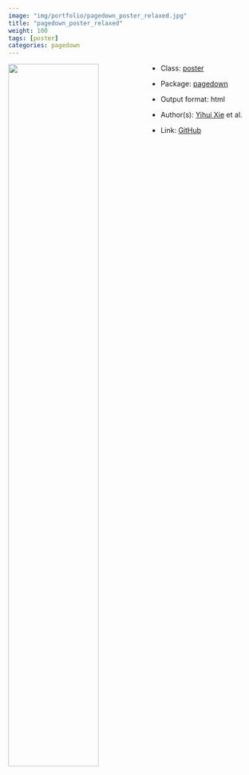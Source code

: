 ```yaml
---
image: "img/portfolio/pagedown_poster_relaxed.jpg"
title: "pagedown_poster_relaxed"
weight: 100
tags: [poster]
categories: pagedown
---
```




<!--more-->

<p><a href="../../img/portfolio/pagedown_poster_relaxed.jpg"><img class = "jf-image-shadow" src="../../img/portfolio/pagedown_poster_relaxed.jpg" width="60%"  align="left"></a></p>

- Class: [poster](../../tags/poster)
- Package: [pagedown](pagedown)
- Output format: html

- Author(s): [Yihui Xie](https://yihui.org/) et al.
- Link: [GitHub](https://github.com/rstudio/pagedown)


